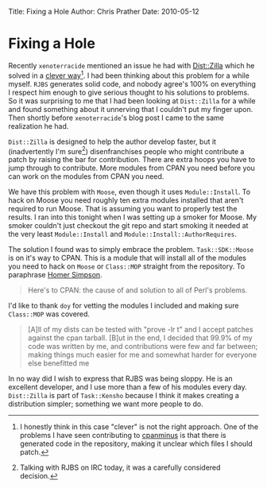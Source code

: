 Title: Fixing a Hole 
Author: Chris Prather
Date: 2010-05-12

# Fixing a Hole

Recently `xenoterracide` mentioned an issue he had with [Dist::Zilla][1]
which he solved in a [clever way][2][^1]. I had been thinking about this
problem for a while myself. `RJBS` generates solid code, and
nobody agree's 100% on everything I respect him enough to give
serious thought to his solutions to problems. So it was surprising to me
that I had been looking at `Dist::Zilla` for a while and found something
about it unnerving that I couldn't put my finger upon. Then shortly
before `xenoterracide`'s blog post I came to the same realization he
had. 

`Dist::Zilla` is designed to help the author develop faster, but it
(<strikeout>inadvertently I'm sure</strikeout>[^2]) disenfranchises people who might contribute a
patch by raising the bar for contribution. There are extra hoops you
have to jump through to contribute. More modules from CPAN you need
before you can work on the modules from CPAN you need.

We have this problem with `Moose`, even though it uses
`Module::Install`. To hack on Moose you need roughly ten extra modules
installed that aren't required to run Moose. That is assuming you want
to properly test the results. I ran into this tonight when I was setting
up a smoker for Moose. My smoker couldn't just checkout the git repo and
start smoking it needed at the very least `Module::Install` and
`Module::Install::AuthorRequires`.

The solution I found was to simply embrace the problem.
`Task::SDK::Moose` is on it's way to CPAN. This is a module that will
install all of the modules you need to hack on `Moose` or `Class::MOP`
straight from the repository. To paraphrase [Homer Simpson][3].

>    Here's to CPAN: the cause of and solution to all of Perl's problems.

I'd like to thank `doy` for vetting the modules I included and making
sure `Class::MOP` was covered.

[^1]: I honestly think in this case "clever" is not the right approach.
One of the problems I have seen contributing to
[cpanminus](http://cpanmin.us) is that there is generated code in the
repository, making it unclear which files I should patch.

[^2]: Talking with RJBS on IRC today, it was a carefully considered decision.

>  [A]ll of my dists can be tested with "prove -lr t" and I accept patches
>  against the cpan tarball. [B]ut in the end, I decided that 99.9% of my
>  code was written by me, and contributions were few and far between;
>  making things much easier for me and somewhat harder for everyone
>  else benefitted me

In no way did I wish to express that RJBS was being sloppy. He is an
excellent developer, and I use more than a few of his modules every day.
`Dist::Zilla` is part of `Task::Kensho` because I think it makes
creating a distribution simpler; something we want more people to do.

[1]: http://xenoterracide.blogspot.com/2010/04/my-new-lovehate-relationship-with.html
[2]: http://xenoterracide.blogspot.com/2010/04/distzilla-vs-xenoterracide.html
[3]: http://thinkexist.com/quotation/here-s_to_alcohol-the_source_of-and_answer_to-all/338899.html